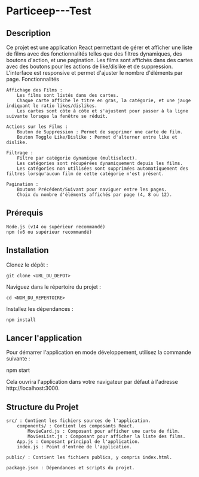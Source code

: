 # Particeep---Test

## Description

Ce projet est une application React permettant de gérer et afficher une liste de films avec des fonctionnalités telles que des filtres dynamiques, des boutons d'action, et une pagination. Les films sont affichés dans des cartes avec des boutons pour les actions de like/dislike et de suppression. L'interface est responsive et permet d'ajuster le nombre d'éléments par page.
Fonctionnalités

    Affichage des Films :
        Les films sont listés dans des cartes.
        Chaque carte affiche le titre en gras, la catégorie, et une jauge indiquant le ratio likes/dislikes.
        Les cartes sont côte à côte et s'ajustent pour passer à la ligne suivante lorsque la fenêtre se réduit.

    Actions sur les Films :
        Bouton de Suppression : Permet de supprimer une carte de film.
        Bouton Toggle Like/Dislike : Permet d'alterner entre like et dislike.

    Filtrage :
        Filtre par catégorie dynamique (multiselect).
        Les catégories sont récupérées dynamiquement depuis les films.
        Les catégories non utilisées sont supprimées automatiquement des filtres lorsqu'aucun film de cette catégorie n'est présent.

    Pagination :
        Boutons Précédent/Suivant pour naviguer entre les pages.
        Choix du nombre d'éléments affichés par page (4, 8 ou 12).

## Prérequis

    Node.js (v14 ou supérieur recommandé)
    npm (v6 ou supérieur recommandé)

## Installation

Clonez le dépôt :

    git clone <URL_DU_DEPOT>

Naviguez dans le répertoire du projet :

    cd <NOM_DU_REPERTOIRE>

Installez les dépendances :

    npm install

## Lancer l'application

Pour démarrer l'application en mode développement, utilisez la commande suivante :

npm start

Cela ouvrira l'application dans votre navigateur par défaut à l'adresse http://localhost:3000.

## Structure du Projet

    src/ : Contient les fichiers sources de l'application.
        components/ : Contient les composants React.
            MovieCard.js : Composant pour afficher une carte de film.
            MoviesList.js : Composant pour afficher la liste des films.
        App.js : Composant principal de l'application.
        index.js : Point d'entrée de l'application.

    public/ : Contient les fichiers publics, y compris index.html.

    package.json : Dépendances et scripts du projet.

